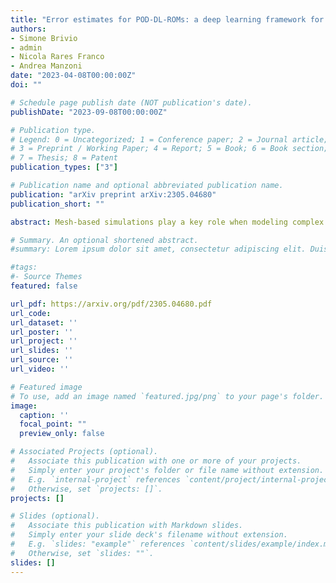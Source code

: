 ```yaml
---
title: "Error estimates for POD-DL-ROMs: a deep learning framework for reduced order modeling of nonlinear parametrized PDEs enhanced by proper orthogonal decomposition"
authors:
- Simone Brivio
- admin
- Nicola Rares Franco
- Andrea Manzoni
date: "2023-04-08T00:00:00Z"
doi: ""

# Schedule page publish date (NOT publication's date).
publishDate: "2023-09-08T00:00:00Z"

# Publication type.
# Legend: 0 = Uncategorized; 1 = Conference paper; 2 = Journal article;
# 3 = Preprint / Working Paper; 4 = Report; 5 = Book; 6 = Book section;
# 7 = Thesis; 8 = Patent
publication_types: ["3"]

# Publication name and optional abbreviated publication name.
publication: "arXiv preprint arXiv:2305.04680"
publication_short: ""

abstract: Mesh-based simulations play a key role when modeling complex physical systems that, in many disciplines across science and engineering, require the solution of parametrized time-dependent non- linear partial differential equations (PDEs). In this context, full order models (FOMs), such as those relying on the finite element method, can reach high levels of accuracy, however often yielding intensive simulations to run. For this reason, surrogate models are developed to replace computationally expensive solvers with more efficient ones, which can strike favorable trade-offs between accuracy and efficiency. This work explores the potential usage of graph neural networks (GNNs) for the simulation of time-dependent PDEs in the presence of geometrical variability. In particular, we propose a systematic strategy to build surrogate models based on a data-driven time-stepping scheme where a GNN architecture is used to efficiently evolve the system. With respect to the majority of surrogate models, the proposed approach stands out for its ability of tackling problems with parameter dependent spatial domains, while simultaneously generalizing to different geometries and mesh resolutions. We assess the effectiveness of the proposed approach through a series of numerical experiments, involving both two- and three-dimensional problems, showing that GNNs can provide a valid alternative to traditional surrogate models in terms of computational efficiency and generalization to new scenarios. We also assess, from a numerical standpoint, the importance of using GNNs, rather than classical dense deep neural networks, for the proposed framework.

# Summary. An optional shortened abstract.
#summary: Lorem ipsum dolor sit amet, consectetur adipiscing elit. Duis posuere tellus ac convallis placerat. Proin tincidunt magna sed ex sollicitudin condimentum.

#tags:
#- Source Themes
featured: false

url_pdf: https://arxiv.org/pdf/2305.04680.pdf
url_code:
url_dataset: ''
url_poster: ''
url_project: ''
url_slides: ''
url_source: ''
url_video: ''

# Featured image
# To use, add an image named `featured.jpg/png` to your page's folder. 
image:
  caption: ''
  focal_point: ""
  preview_only: false

# Associated Projects (optional).
#   Associate this publication with one or more of your projects.
#   Simply enter your project's folder or file name without extension.
#   E.g. `internal-project` references `content/project/internal-project/index.md`.
#   Otherwise, set `projects: []`.
projects: []

# Slides (optional).
#   Associate this publication with Markdown slides.
#   Simply enter your slide deck's filename without extension.
#   E.g. `slides: "example"` references `content/slides/example/index.md`.
#   Otherwise, set `slides: ""`.
slides: []
---
```


